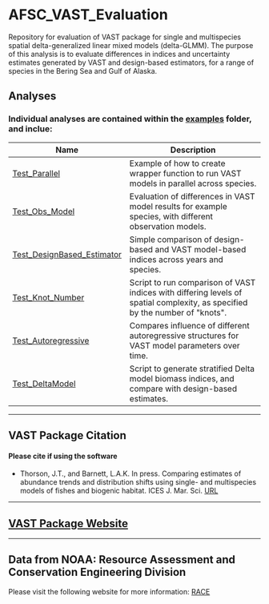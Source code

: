 # AFSC_VAST_Evaluation
Repository for evaluation of VAST package for single and multispecies spatial delta-generalized linear mixed models (delta-GLMM). The purpose of this analysis is to evaluate differences in indices and uncertainty estimates generated by VAST and design-based estimators, for a range of species in the Bering Sea and Gulf of Alaska.

## Analyses
### Individual analyses are contained within the [examples]("https://github.com/curryc2/AFSC_VAST_Evaluation/tree/develop/examples") folder, and inclue:

Name                        | Description
----------------------------|----------------------------------------------------
[Test_Parallel]("https://github.com/curryc2/AFSC_VAST_Evaluation/tree/develop/examples/Test_Parallel") | Example of how to create wrapper function to run VAST models in parallel across species.
[Test_Obs_Model]("https://github.com/curryc2/AFSC_VAST_Evaluation/tree/develop/examples/Test_Obs_Model") | Evaluation of differences in VAST model results for example species, with different observation models.
[Test_DesignBased_Estimator]("https://github.com/curryc2/AFSC_VAST_Evaluation/tree/develop/examples/Test_DesignBased_Estimator") | Simple comparison of design-based and VAST model-based indices across years and species.
[Test_Knot_Number]("https://github.com/curryc2/AFSC_VAST_Evaluation/tree/develop/examples/Test_Knot_Number") | Script to run comparison of VAST indices with differing levels of spatial complexity, as specified by the number of "knots".
[Test_Autoregressive]("https://github.com/curryc2/AFSC_VAST_Evaluation/tree/develop/examples/Test_Autoregressive") | Compares influence of different autoregressive structures for VAST model parameters over time.
[Test_DeltaModel]("https://github.com/curryc2/AFSC_VAST_Evaluation/tree/develop/examples/Test_DeltaModel") | Script to generate stratified Delta model biomass indices, and compare with design-based estimates.

***

## VAST Package Citation
#### Please cite if using the software
* Thorson, J.T., and Barnett, L.A.K. In press. Comparing estimates of abundance trends and distribution shifts using single- and multispecies models of fishes and biogenic habitat. ICES J. Mar. Sci. [URL](https://academic.oup.com/icesjms/article/74/5/1311/2907795)

***

## [VAST Package Website](https://github.com/James-Thorson/VAST)

***

## Data from NOAA: Resource Assessment and Conservation Engineering Division
Please visit the following website for more information: 
[RACE](https://www.afsc.noaa.gov/RACE/groundfish/bottom%20trawl%20surveys.php)